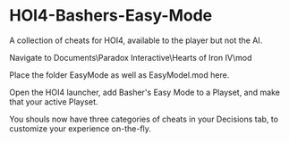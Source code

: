 # HOI4-Bashers-Easy-Mode
A collection of cheats for HOI4, available to the player but not the AI.

Navigate to Documents\Paradox Interactive\Hearts of Iron IV\mod

Place the folder EasyMode as well as EasyModel.mod here.

Open the HOI4 launcher, add Basher's Easy Mode to a Playset, and make that your active Playset.

You shouls now have three categories of cheats in your Decisions tab, to customize your experience on-the-fly.

